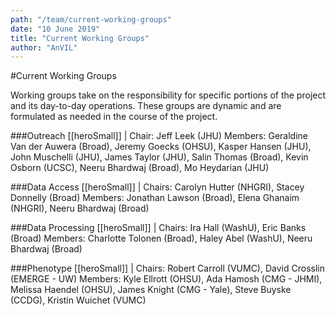 ```yaml
---
path: "/team/current-working-groups"
date: "10 June 2019"
title: "Current Working Groups"
author: "AnVIL"
---
```


#Current Working Groups

Working groups take on the responsibility for specific portions of the project and its day-to-day operations. These groups are dynamic and are formulated as needed in the course of the project.

###Outreach
[[heroSmall]]
| Chair: Jeff Leek (JHU)
Members: Geraldine Van der Auwera (Broad), Jeremy Goecks (OHSU), Kasper Hansen (JHU), John Muschelli (JHU), James Taylor (JHU), Salin Thomas (Broad), Kevin Osborn (UCSC), Neeru Bhardwaj (Broad), Mo Heydarian (JHU)

###Data Access
[[heroSmall]]
| Chairs: Carolyn Hutter (NHGRI), Stacey Donnelly (Broad)
Members: Jonathan Lawson (Broad), Elena Ghanaim (NHGRI), Neeru Bhardwaj (Broad)

###Data Processing
[[heroSmall]]
| Chairs: Ira Hall (WashU), Eric Banks (Broad)
Members: Charlotte Tolonen (Broad), Haley Abel (WashU), Neeru Bhardwaj (Broad)

###Phenotype
[[heroSmall]]
| Chairs: Robert Carroll (VUMC), David Crosslin (EMERGE - UW)
Members: Kyle Ellrott (OHSU), Ada Hamosh (CMG - JHMI), Melissa Haendel (OHSU), James Knight (CMG - Yale), Steve Buyske (CCDG), Kristin Wuichet (VUMC)
